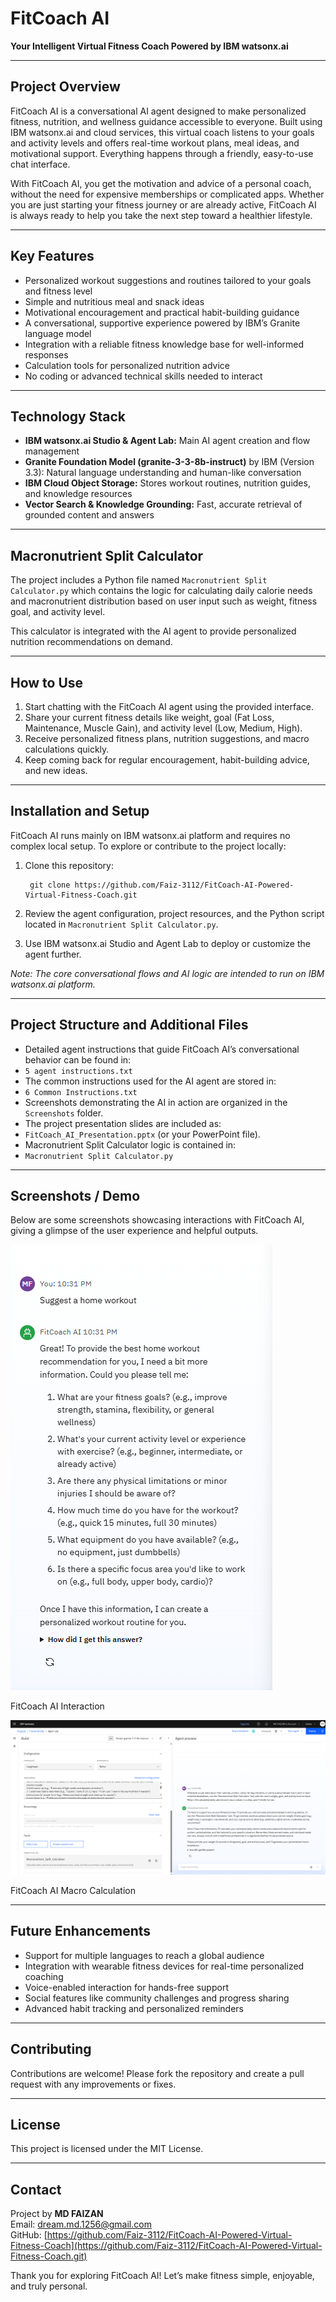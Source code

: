 # FitCoach AI

**Your Intelligent Virtual Fitness Coach Powered by IBM watsonx.ai**

---

## Project Overview

FitCoach AI is a conversational AI agent designed to make personalized fitness, nutrition, and wellness guidance accessible to everyone. Built using IBM watsonx.ai and cloud services, this virtual coach listens to your goals and activity levels and offers real-time workout plans, meal ideas, and motivational support. Everything happens through a friendly, easy-to-use chat interface.

With FitCoach AI, you get the motivation and advice of a personal coach, without the need for expensive memberships or complicated apps. Whether you are just starting your fitness journey or are already active, FitCoach AI is always ready to help you take the next step toward a healthier lifestyle.

---

## Key Features

- Personalized workout suggestions and routines tailored to your goals and fitness level  
- Simple and nutritious meal and snack ideas  
- Motivational encouragement and practical habit-building guidance  
- A conversational, supportive experience powered by IBM’s Granite language model  
- Integration with a reliable fitness knowledge base for well-informed responses  
- Calculation tools for personalized nutrition advice  
- No coding or advanced technical skills needed to interact

---

## Technology Stack

- **IBM watsonx.ai Studio & Agent Lab:** Main AI agent creation and flow management  
- **Granite Foundation Model (granite-3-3-8b-instruct)** by IBM (Version 3.3): Natural language understanding and human-like conversation  
- **IBM Cloud Object Storage:** Stores workout routines, nutrition guides, and knowledge resources  
- **Vector Search & Knowledge Grounding:** Fast, accurate retrieval of grounded content and answers  

---

## Macronutrient Split Calculator

The project includes a Python file named `Macronutrient Split Calculator.py` which contains the logic for calculating daily calorie needs and macronutrient distribution based on user input such as weight, fitness goal, and activity level.

This calculator is integrated with the AI agent to provide personalized nutrition recommendations on demand.

---

## How to Use

1. Start chatting with the FitCoach AI agent using the provided interface.  
2. Share your current fitness details like weight, goal (Fat Loss, Maintenance, Muscle Gain), and activity level (Low, Medium, High).  
3. Receive personalized fitness plans, nutrition suggestions, and macro calculations quickly.  
4. Keep coming back for regular encouragement, habit-building advice, and new ideas.

---

## Installation and Setup

FitCoach AI runs mainly on IBM watsonx.ai platform and requires no complex local setup. To explore or contribute to the project locally:

1. Clone this repository:  


        git clone https://github.com/Faiz-3112/FitCoach-AI-Powered-Virtual-Fitness-Coach.git

2. Review the agent configuration, project resources, and the Python script located in `Macronutrient Split Calculator.py`.  
3. Use IBM watsonx.ai Studio and Agent Lab to deploy or customize the agent further.

*Note: The core conversational flows and AI logic are intended to run on IBM watsonx.ai platform.*

---

## Project Structure and Additional Files

- Detailed agent instructions that guide FitCoach AI’s conversational behavior can be found in:  
- `5 agent instructions.txt`  
- The common instructions used for the AI agent are stored in:  
- `6 Common Instructions.txt`  
- Screenshots demonstrating the AI in action are organized in the `Screenshots` folder.  
- The project presentation slides are included as:  
- `FitCoach_AI_Presentation.pptx` (or your PowerPoint file).  
- Macronutrient Split Calculator logic is contained in:  
- `Macronutrient Split Calculator.py`

---

## Screenshots / Demo

Below are some screenshots showcasing interactions with FitCoach AI, giving a glimpse of the user experience and helpful outputs.

![FitCoach AI Interaction](Chat.png)  

FitCoach AI Interaction



![FitCoach AI Macro Calculation](command-to-use-macroneutrient-calculator.png)

FitCoach AI Macro Calculation

---

## Future Enhancements

- Support for multiple languages to reach a global audience  
- Integration with wearable fitness devices for real-time personalized coaching  
- Voice-enabled interaction for hands-free support  
- Social features like community challenges and progress sharing  
- Advanced habit tracking and personalized reminders

---

## Contributing

Contributions are welcome! Please fork the repository and create a pull request with any improvements or fixes.

---

## License

This project is licensed under the MIT License.

---

## Contact

Project by **MD FAIZAN**  
Email: dream.md.1256@gmail.com  
GitHub: [https://github.com/Faiz-3112/FitCoach-AI-Powered-Virtual-Fitness-Coach](https://github.com/Faiz-3112/FitCoach-AI-Powered-Virtual-Fitness-Coach.git)

Thank you for exploring FitCoach AI! Let’s make fitness simple, enjoyable, and truly personal.
